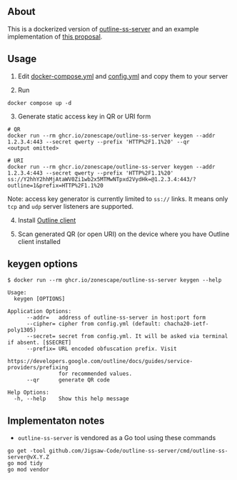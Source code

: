 ## About

This is a dockerized version of [outline-ss-server](https://github.com/Jigsaw-Code/outline-ss-server) and an example implementation of [this proposal](https://github.com/Jigsaw-Code/outline-apps/issues/2560).

## Usage

1. Edit [docker-compose.yml](https://github.com/zonescape/outline-ss-server/blob/master/docker-compose.example.yml) and [config.yml](https://github.com/zonescape/outline-ss-server/blob/master/config.example.yml) and copy them to your server

2. Run

```
docker compose up -d
```

3. Generate static access key in QR or URI form

```
# QR 
docker run --rm ghcr.io/zonescape/outline-ss-server keygen --addr 1.2.3.4:443 --secret qwerty --prefix 'HTTP%2F1.1%20' --qr
<output omitted>

# URI
docker run --rm ghcr.io/zonescape/outline-ss-server keygen --addr 1.2.3.4:443 --secret qwerty --prefix 'HTTP%2F1.1%20'
ss://Y2hhY2hhMjAtaWV0Zi1wb2x5MTMwNTpxd2VydHk=@1.2.3.4:443/?outline=1&prefix=HTTP%2F1.1%20
```
Note: access key generator is currently limited to `ss://` links. It means only `tcp` and `udp` server listeners are supported.

4. Install [Outline client](https://getoutline.org/en-GB/get-started/#step-3)

5. Scan generated QR (or open URI) on the device where you have Outline client installed

## keygen options

```
$ docker run --rm ghcr.io/zonescape/outline-ss-server keygen --help

Usage:
  keygen [OPTIONS]

Application Options:
      --addr=   address of outline-ss-server in host:port form
      --cipher= cipher from config.yml (default: chacha20-ietf-poly1305)
      --secret= secret from config.yml. It will be asked via terminal if absent. [$SECRET]
      --prefix= URL encoded obfuscation prefix. Visit
                https://developers.google.com/outline/docs/guides/service-providers/prefixing
                for recommended values.
      --qr      generate QR code

Help Options:
  -h, --help    Show this help message
```

## Implementaton notes

- `outline-ss-server` is vendored as a Go tool using these commands

```
go get -tool github.com/Jigsaw-Code/outline-ss-server/cmd/outline-ss-server@vX.Y.Z
go mod tidy
go mod vendor
```
